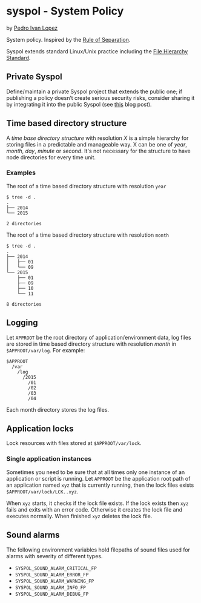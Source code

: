 # syspol - System Policy ###############################################

by [Pedro Ivan Lopez](http://pedroivanlopez.com "Pedro Ivan Lopez's website")

System policy. Inspired by the [Rule of
Separation](http://www.catb.org/esr/writings/taoup/html/ch01s06.html#id2877777).

Syspol extends standard Linux/Unix practice including the [File Hierarchy
Standard](http://www.linuxfoundation.org/collaborate/workgroups/lsb/fhs).

## Private Syspol

Define/maintain a private Syspol project that extends the public one; if
publishing a policy doesn’t create serious security risks, consider sharing it
by integrating it into the public Syspol (see
[this](http://pedroivanlopez.com/september-2015-in-review/#update-on-syspol)
blog post).

## Time based directory structure ######################################

A *time base directory structure* with resolution *X* is a simple hierarchy for
storing files in a predictable and manageable way. X can be one of *year*,
*month*, *day*, *minute* or *second*. It's not necessary for the structure to
have node directories for every time unit.

### Examples ###########################################################

The root of a time based directory structure with resolution `year`

    $ tree -d .
    .
    ├── 2014
    └── 2015

    2 directories

The root of a time based directory structure with resolution `month`

    $ tree -d .
    .
    ├── 2014
    │   ├── 01
    │   └── 09
    └── 2015
        ├── 01
        ├── 09
        ├── 10
        └── 11

    8 directories

## Logging

Let `APPROOT` be the root directory of application/environment data, log files
are stored in time based directory structure with resolution *month* in
`$APPROOT/var/log`. For example:

    $APPROOT
      /var
        /log
          /2015
            /01
            /02
            /03
            /04

Each month directory stores the log files.

## Application locks

Lock resources with files stored at `$APPROOT/var/lock`.

### Single application instances

Sometimes you need to be sure that at all times only one instance of an
application or script is running. Let `APPROOT` be the application root path of
an application named `xyz` that is currently running, then the lock files
exists `$APPROOT/var/lock/LCK..xyz`.

When `xyz` starts, it checks if the lock file exists. If the lock exists then
`xyz` fails and exits with an error code. Otherwise it creates the lock file
and executes normally. When finished `xyz` deletes the lock file.

## Sound alarms

The following environment variables hold filepaths of sound files used for
alarms with severity of different types.

- `SYSPOL_SOUND_ALARM_CRITICAL_FP`
- `SYSPOL_SOUND_ALARM_ERROR_FP`
- `SYSPOL_SOUND_ALARM_WARNING_FP`
- `SYSPOL_SOUND_ALARM_INFO_FP`
- `SYSPOL_SOUND_ALARM_DEBUG_FP`
